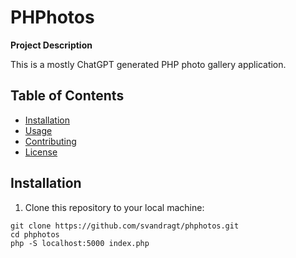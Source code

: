 # PHPhotos

**Project Description**

This is a mostly ChatGPT generated PHP photo gallery application.

## Table of Contents

- [Installation](#installation)
- [Usage](#usage)
- [Contributing](#contributing)
- [License](#license)

## Installation

1. Clone this repository to your local machine:
```shell
git clone https://github.com/svandragt/phphotos.git
cd phphotos
php -S localhost:5000 index.php
```
